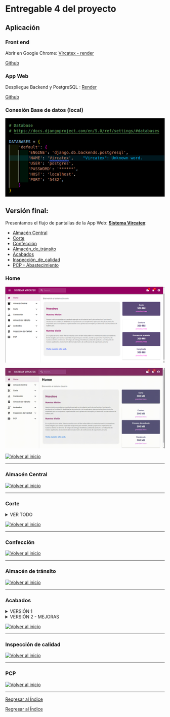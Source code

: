 # Entregable 4 del proyecto
## Aplicación

### Front end
Abrir en Google Chrome: [Vircatex - render](https://sistema-web-v-f.onrender.com/#/acabados/lotes) 

[Github]() 


### App Web
Despliegue Backend y PostgreSQL : [Render](https://render.com/)

[Github]() 

### Conexión Base de datos (local)
![db](../../Entregable%203/db.png)



## Versión final:
Presentamos el flujo de pantallas de la App Web: **[Sistema Vircatex](https://sistema-web-v-f.onrender.com/)**:

- [Almacén Central](#almacén-central)
- [Corte](#corte)
- [Confección](#confección)
- [Almacén_de_tránsito](#almacén-de-tránsito)
- [Acabados](#acabados)
- [Inspección_de_calidad](#inspección-de-calidad)
- [PCP - Abastecimiento](#pcp)


### Home
![Home](./pantallas/home.png)

![Home1](./gif/1.gif)

  [![Volver al inicio](https://img.shields.io/badge/Volver_al_inicio-blue?style=for-the-badge)](#versión-final)

---

### Almacén Central

  [![Volver al inicio](https://img.shields.io/badge/Volver_al_inicio-blue?style=for-the-badge)](#versión-final)

---

### Corte

<details>
  <summary>VER TODO</summary>
  
  #### Submenú 1: 
  **Navegación**: Corte > Ordenes de produccion.
  
Muestra los datos que recibe el jefe de corte de almacén central, sobre la orden de producción lo cual observa si la orden está en proceso, la cantidad que debe realizar, tipo de corte, etc; luego presiona asignar para más detalle.
  
  ![Corte1](./pantallas/Corte/vista_Orden_Produccion.png)

  *Consulta 1: Lista de ordenes de produccion
  
  ```python
  class OrdenesListView(View):
    def get(self, request):
        with connection.cursor() as cursor:
            query = """
            SELECT
                o.id_orden_producción,
                o.fecha_inicio,
                o.fecha_fin,
                o.cantidad,
                e.nombre AS estado_orden,
                a.nombre AS area,
                tc.nombre AS tipo_corte,
                tmp.nombre AS tipo_materia_prima,
                o.id_orden_trabajo,
                o.fecha_creacion
            FROM
                orden_producción o
            JOIN
                estado e ON o.id_estado = e.id_estado
            JOIN
                area a ON o.id_area = a.id_area
            JOIN
                dimension_corte dc ON o.id_dim_corte = dc.id_dim_corte
            JOIN
                parte_corte_detalle pcd ON dc.id_dim_parte_prenda = pcd.id_dim_parte_prenda
            JOIN
                tipo_corte tc ON pcd.id_tipo_corte = tc.id_tipo_corte
            JOIN
                actividad_diaria ad ON o.id_orden_producción = ad.id_orden_producción
            JOIN
                registro_uso_lote rul ON ad.id_actividad = rul.id_actividad
            JOIN
                lote l ON rul.id_lote = l.id_lote
            JOIN
                dimension_materia_prima dmp ON l.id_dim_materia_prima = dmp.id_dim_materia_prima
            JOIN
                tipo_materia_prima tmp ON dmp.id_tipo_materia_prima = tmp.id_tipo_materia_prima
            WHERE
                a.nombre = 'Corte'
            GROUP BY
                o.id_orden_producción, o.fecha_inicio, o.fecha_fin, o.cantidad, e.nombre, a.nombre, tc.nombre, tmp.nombre,
                o.id_orden_trabajo, o.fecha_creacion
            ORDER BY
                o.fecha_inicio DESC;
            """
            cursor.execute(query)
            rows = cursor.fetchall()

        data = [
            {
                'id_orden_produccion': row[0],
                'fecha_inicio': row[1],
                'fecha_fin': row[2],
                'cantidad': row[3],
                'estado_orden': row[4],
                'area': row[5],
                'tipo_corte': row[6],
                'tipo_materia_prima': row[7],
                'id_orden_trabajo': row[8],
                'fecha_creacion': row[9]
            }
            for row in rows
        ]
        return JsonResponse(data, safe=False)
  ```

*Consulta 2: Botón Asignar: el jefe de corte asigna en cada orden de producción la fecha que la a realizar la actividad, que máquina lo va a realizar, y la cantidad ya hecha de la orden de producción si es que esa orden de producción ya se recibió y no se ha terminado.

  ![Corte1](./pantallas/Corte/vista_asignar.png)

```python
class AsignarView(View):
    def post(self, request, id_orden_produccion):
        body = json.loads(request.body)
        id_maquina = body['id_maquina']
        cantidad_hecha = body['cantidad_hecha']

        with connection.cursor() as cursor:
            cursor.execute(
                "INSERT INTO actividad_diaria (fecha_actividad, id_orden_producción) VALUES (NOW(), %s) RETURNING id_actividad;",
                [id_orden_produccion]
            )
            id_actividad = cursor.fetchone()[0]

            cursor.execute(
                "INSERT INTO maquina_actividad (id_actividad, id_maquina, cantidad_hecha) VALUES (%s, %s, %s);",
                [id_actividad, id_maquina, cantidad_hecha]
            )

        return JsonResponse({'status': 'success'})
```

#### Submenú 2: 
**Navegación**: Corte > operario corte > Actividades.

El operario recibe un informe para que programe la máquina, lo cual vemos en la pantalla y nos muestra las actividades que debe realizar cada maquina al día, donde se detalla la cantidad que hay en esa orden de producción, la cantidad hecha, el tipo de corte.

![](./pantallas/Corte/vista_actividades_maquina_dia.png)

*Consulta:
```python
def actividad_diaria(request):
    with connection.cursor() as cursor:
        cursor.execute("""
            SELECT
                a.fecha_actividad,
                o.id_orden_producción,
                o.cantidad AS cantidad_orden,
                m.id_maquina,
                ma.cantidad_hecha AS cantidad_realizar,
                tc.nombre AS tipo_corte
            FROM actividad_diaria a
            JOIN maquina_actividad ma ON a.id_actividad = ma.id_actividad
            JOIN maquina m ON ma.id_maquina = m.id_maquina
            JOIN orden_producción o ON a.id_orden_producción = o.id_orden_producción
            JOIN corte c ON c.id_lote = o.id_dim_corte
            JOIN dimension_corte dc ON c.id_dim_corte = dc.id_dim_corte
            JOIN parte_corte_detalle pcd ON dc.id_dim_parte_prenda = pcd.id_dim_parte_prenda
            JOIN tipo_corte tc ON pcd.id_tipo_corte = tc.id_tipo_corte
            ORDER BY a.fecha_actividad DESC;
        """)
        rows = cursor.fetchall()
        columns = [col[0] for col in cursor.description]
        results = [dict(zip(columns, row)) for row in rows]
    
    return JsonResponse(results, safe=False)
```

#### Submenú 3: 
**Navegación**: Corte > operario corte > Corte de lote.

Inserta datos de la cantidad de corte realizado y la cantidad de lote usado, en qué estado se encuentra dicha orden de producción

![](./pantallas/Corte/vista_insert_corte_lote.png)

*Consulta:
```python
@csrf_exempt
def insertar_datos(request):
    if request.method == 'POST':
        data = json.loads(request.body)
        
        id_tipo_lote = 2  # el valor constante como especificaste
        cantidad = data.get('cantidad')
        id_dim_corte = data.get('id_dim_corte')
        id_estado = data.get('id_estado')
        id_actividad = data.get('id_actividad')
        fecha_creacion = data.get('fecha_creacion')
        cantidad_usada = data.get('cantidad_usada')
        
        with connection.cursor() as cursor:
            cursor.execute(
                '''
                INSERT INTO lote (id_tipo_lote, cantidad, id_dim_corte, id_estado, id_dim_confeccion, id_dim_materia_prima, id_actividad, fecha_creacion)
                VALUES (%s, %s, %s, %s, NULL, NULL, %s, %s) RETURNING id;
                ''',
                [id_tipo_lote, cantidad, id_dim_corte, id_estado, id_actividad, fecha_creacion]
            )
            id_lote = cursor.fetchone()[0]
            
            cursor.execute(
                '''
                INSERT INTO Registro_uso_lote (id_actividad, id_lote, cantidad_usada)
                VALUES (%s, %s, %s);
                ''',
                [id_actividad, id_lote, cantidad_usada]
            )
        
        return JsonResponse({'success': True, 'id_lote': id_lote})
    return JsonResponse({'error': 'Invalid request method'}, status=400)
```

#### Submenú 4: 
**Navegación**: Corte > detalles corte > Actividades - Maquina.

En esta sección el jefe de corte observa el reporte de las actividades diarias de la maquinas, la capacidad de la maquina cantidad de actividades, luego presiona el botón ver actividad y nos muestra el detalle de la actividad.

![](./pantallas/Corte/vista_actividad_diaria_maquina.png)

*Consulta 1:
```python
def actividades(request):
    with connection.cursor() as cursor:
        cursor.execute("""
            SELECT 
                ma.id_maquina,
                m.capacidad_total,
                COUNT(ad.id_actividad) AS cantidad_actividades,
                ad.fecha_actividad
            FROM 
                actividad_diaria ad
            JOIN 
                maquina_actividad ma ON ad.id_actividad = ma.id_actividad
            JOIN 
                maquina m ON ma.id_maquina = m.id_maquina
            WHERE 
                ad.fecha_actividad = '2024-06-03'
            GROUP BY 
                ma.id_maquina, m.capacidad_total, ad.fecha_actividad
            ORDER BY 
                cantidad_actividades DESC;
        """)
        rows = cursor.fetchall()

    data = []
    for row in rows:
        data.append({
            'id_maquina': row[0],
            'capacidad_total': row[1],
            'cantidad_actividades': row[2],
            'fecha_actividad': row[3],
        })

    return JsonResponse(data, safe=False)
```
*Consulta 2: Botón ver actividad: Nos muestra el detalle de la actividad, como las máquinas realizan várias actividades, nos muestra el detalle de estas actividades, con la cantidad de cortes, el progreso que esta actividad tiene.

![](./pantallas/Corte/cortes_actividad.png)

```python
def actividad_detalle(request, actividad_id):
    with connection.cursor() as cursor:
        cursor.execute("""
            SELECT
                ad.id_actividad,
                ad.fecha_actividad,
                COUNT(c.id_corte) AS cantidad_cortes,
                op.cantidad AS cantidad_orden_preproduccion,
                (SUM(l.cantidad) / op.cantidad) * 100 AS progreso_preproduccion
            FROM actividad_diaria ad
            JOIN orden_producción op ON ad.id_orden_producción = op.id_orden_producción
            JOIN lote l ON ad.id_actividad = l.id_actividad
            JOIN corte c ON l.id_lote = c.id_lote
            WHERE ad.id_actividad = %s
            GROUP BY
                ad.id_actividad,
                ad.fecha_actividad,
                op.cantidad
            ORDER BY
                ad.fecha_actividad DESC;
        """, [actividad_id])
        row = cursor.fetchone()

    data = {
        'id_actividad': row[0],
        'fecha_actividad': row[1],
        'cantidad_cortes': row[2],
        'cantidad_orden_preproduccion': row[3],
        'progreso_preproduccion': row[4],
    }

    return JsonResponse(data)
```

#### Submenú 5: 
**Navegación**: Corte > detalles corte > Lotes.

El jefe de corte observa el número de lotes por día en el mes, para analizar que día se hizo menos y el por qué.

![](./pantallas/Corte/vista_numero_lotes_dia_mes.png)

*Consulta:
```python
class LotesView(View):
    def get(self, request):
        query = """
            SELECT 
                l.fecha_creacion::date AS dia,
                COUNT(l.id_lote) AS cantidad_lotes
            FROM 
                lote l
            JOIN 
                actividad_diaria ad ON l.id_actividad = ad.id_actividad
            JOIN 
                orden_producción op ON ad.id_orden_producción = op.id_orden_producción
            JOIN 
                area a ON op.id_area = a.id_area
            WHERE 
                a.nombre = 'Corte'
                AND DATE_TRUNC('month', l.fecha_creacion) = DATE_TRUNC('month', CURRENT_DATE)
            GROUP BY 
                l.fecha_creacion::date
            ORDER BY 
                cantidad_lotes DESC;
        """
        with connection.cursor() as cursor:
            cursor.execute(query)
            rows = cursor.fetchall()

        data = [{'dia': row[0], 'cantidad_lotes': row[1]} for row in rows]
        return JsonResponse(data, safe=False)
```

#### Submenú 6: 
**Navegación**: Corte > detalles corte > Corte x OP.

Muestra el detalle del número de cortes por el orden de producción, el jefe de corte visualizará dicho detalle cual es la cantidad de esa orden de producción, que cantidad de cortes y el tipo de corte, si la orden está en proceso, atrasado, etc; y el progreso dependiendo del estado.

![](./pantallas/Corte/Vista_corteXOP.png)

*Consulta:
```python
class ProductionOrderView(View):
    def get(self, request):
        with connection.cursor() as cursor:
            cursor.execute("""
                SELECT
                    op.id_orden_producción,
                    op.cantidad,
                    l.id_lote,
                    l.cantidad AS cantidad_lote,
                    tc.nombre AS tipo_corte,
                    COUNT(c.id_corte) AS cantidad_cortes,
                    e.nombre AS estado_orden,
                    (SELECT
                        (SUM(l2.cantidad) / op.cantidad) * 100
                     FROM lote l2
                     INNER JOIN corte c2 ON l2.id_lote = c2.id_lote
                     INNER JOIN orden_producción op2 ON op2.id_dim_corte = c2.id_dim_corte
                     WHERE op2.id_orden_producción = op.id_orden_producción) AS progreso_produccion
                FROM orden_producción op
                INNER JOIN estado e ON op.id_estado = e.id_estado
                INNER JOIN dimension_corte dc ON op.id_dim_corte = dc.id_dim_corte
                INNER JOIN corte c ON dc.id_dim_corte = c.id_dim_corte
                INNER JOIN lote l ON c.id_lote = l.id_lote
                INNER JOIN parte_corte_detalle pcd ON dc.id_dim_parte_prenda = pcd.id_dim_parte_prenda
                INNER JOIN tipo_corte tc ON pcd.id_tipo_corte = tc.id_tipo_corte
                GROUP BY
                    op.id_orden_producción,
                    op.cantidad,
                    l.id_lote,
                    l.cantidad,
                    tc.nombre,
                    e.nombre
                ORDER BY
                    op.id_orden_producción,
                    tc.nombre,
                    cantidad_cortes DESC;
            """)
            rows = cursor.fetchall()
            columns = [col[0] for col in cursor.description]
            data = [dict(zip(columns, row)) for row in rows]

        return JsonResponse(data, safe=False)

```

</details>
  
  [![Volver al inicio](https://img.shields.io/badge/Volver_al_inicio-blue?style=for-the-badge)](#versión-final)

---


### Confección

  [![Volver al inicio](https://img.shields.io/badge/Volver_al_inicio-blue?style=for-the-badge)](#versión-final)

---
  
### Almacén de tránsito

  [![Volver al inicio](https://img.shields.io/badge/Volver_al_inicio-blue?style=for-the-badge)](#versión-final)

---

### Acabados

<details>
  <summary>VERSIÓN 1</summary>
  
#### Submenú 1: **General**: 
**Navegación**: Acabados > General <br>
Muestra los datos generales del área.<br>
Se realizan dos consultas a la BD.
![Acabados 1](./images/generalaca.png)

* Consulta 1: Lista de Operarios

```python
class EmpleadoListView(View):
    def get(self, request):
         with connection.cursor() as cursor:
            cursor.execute("SELECT id_empleado, nombre FROM empleado WHERE id_area = 5")
            rows = cursor.fetchall()
            result = [
                    {'id_empleado': row[0], 'nombre': row[1]}
                    for row in rows
                ]
            return JsonResponse(result, safe=False)
```

* Consulta 2: Lista de Acabados

```python
class AcabadoListView(APIView):
    def get(self, request):
        with connection.cursor() as cursor:
            cursor.execute("SELECT id_acabado, nombre FROM acabado")
            data = cursor.fetchall()
        
        # Formatear los resultados en un diccionario
        resultados = [{'id_acabado': row[0], 'nombre': row[1]} for row in data]
```

#### Submenú 2: **Lote-caja**: 

![Acabados sub2](./gif/sub2.gif)



Muestra las cajas asignadas a los operarios de acabados y reporte entre fechas.

**Navegación**: Acabados > lotes >

![Acabados 22](./pantallas/lote-1.png)

* Consulta: Reporte entre dos fechas

```python
def get_lote_entrada_vista(request):
    with connection.cursor() as cursor:
        cursor.execute("""
            SELECT le.id_entrada, le.fecha_entrada, l.id_tipo_lote, l.cantidad, dc.id_dim_confeccion, dc.id_guia_confeccion
            FROM lote_entrada le
            JOIN lote l ON le.id_lote = l.id_lote
            JOIN dimension_confeccion dc ON l.id_dim_confeccion = dc.id_dim_confeccion
            LIMIT 200;
        """)
        columns = [col[0] for col in cursor.description]
        results = [dict(zip(columns, row)) for row in cursor.fetchall()]
    return JsonResponse(results, safe=False)
```

Cuando se hace click en el botón se direge a: "Reporte"

**Navegación**: Acabados > lotes > Reporte

![Acabados 22](./pantallas/reporte.png)

* Consulta: Reporte entre dos fechas
```python
class ReporteAcabadosView(View):
    def get(self, request):
        fecha_inicio = request.GET.get('fecha_inicio')
        fecha_fin = request.GET.get('fecha_fin')

        query = """
        SELECT DISTINCT e.id_empleado, e.nombre, e.primer_apellido,
                        e.segundo_apellido, e.id_correo, e.dni, e.id_cargo,
                        caja_prenda.id_caja, caja_prenda.fecha_creacion,
                        tipo_prenda.nombre 
        FROM empleado e
        JOIN prenda ON e.id_empleado = prenda.id_empleado
        JOIN caja_prenda ON prenda.id_caja = caja_prenda.id_caja
        JOIN dimension_prenda ON caja_prenda.id_dim_prenda = dimension_prenda.id_dim_prenda
        JOIN dimension_confeccion ON dimension_prenda.id_dim_confeccion = dimension_confeccion.id_dim_confeccion
        JOIN guia_confeccion ON dimension_confeccion.id_guia_confeccion = guia_confeccion.id_guia_confeccion
        JOIN tipo_prenda ON dimension_confeccion.id_tipo_prenda = tipo_prenda.id_tipo_prenda
        WHERE id_area=5 AND id_cargo=2
        AND caja_prenda.fecha_creacion BETWEEN %s AND %s
        """

        with connection.cursor() as cursor:
            cursor.execute(query, [fecha_inicio, fecha_fin])
            rows = cursor.fetchall()

        resultados = [
            {
                "id_empleado": row[0],
                "nombre": row[1],
                "primer_apellido": row[2],
                "segundo_apellido": row[3],
                "id_correo": row[4],
                "dni": row[5],
                "id_cargo": row[6],
                "id_caja": row[7],
                "fecha_creacion": row[8],
                "tipo_prenda": row[9],
            }
            for row in rows
        ]

        return JsonResponse(resultados, safe=False)
```


#### Submenú 3: **Acabados**: 

Muestra la búsqueda de operarios y muestra los detalles generales, las cajas asignada y la navegación hasta la asignación de acabados.

**Navegación**: Acabados > acabados >

![Acabados 31](./pantallas/operarios-acab.png)

* Consulta: Búsqueda de operarios. De despliega un Dropdown con la lista de nombres

```python
def empleado_list_a(request):
    empleados = Empleado.objects.filter(id_area=5).values('nombre')
    return JsonResponse(list(empleados), safe=False)
```

* Grilla del operario: Grilla de datos por cajas y sus detalles de prenda y medidas según el orden de confección.
```python

def datos_list_a(request):
    query = """
    SELECT distinct(cp.id_caja) as ID_Caja, e.nombre, cp.cantidad,
    gconf.id_guia_confeccion as ID_guia, tp.nombre as tipo_prenda, ep.nombre as estilo_prenda, 
    t.nombre as talla, g.nombre as genero,
    COALESCE(gconf.medida_longitud::text, ' ') AS ml,
    COALESCE(gconf.medida_hombro::text, ' ') AS mh,
    COALESCE(gconf.medida_pecho::text, ' ') AS mp,
    COALESCE(gconf.medida_manga::text, ' ') AS mm,
    COALESCE(gconf.medida_cintura::text, ' ') AS mc,
    COALESCE(gconf.medida_cadera::text, ' ') AS mca,
    COALESCE(gconf.medida_muslo::text, ' ') AS mmu
    FROM dimension_confeccion dc
    JOIN guia_confeccion gconf ON dc.id_guia_confeccion = gconf.id_guia_confeccion
    JOIN tipo_prenda tp ON dc.id_tipo_prenda = tp.id_tipo_prenda
    JOIN estilo_prenda ep ON dc.id_estilo_prenda = ep.id_estilo_prenda
    JOIN talla t ON dc.id_talla = t.id_talla
    JOIN genero g ON dc.id_genero = g.id_genero
    JOIN dimension_prenda dp ON dc.id_dim_confeccion = dp.id_dim_confeccion
    JOIN caja_prenda cp ON dp.id_dim_prenda = cp.id_dim_prenda
    JOIN prenda p ON cp.id_caja = p.id_caja
    JOIN empleado e ON p.id_empleado = e.id_empleado
    WHERE e.nombre='Ana Sofía Zaida';
    """
    with connection.cursor() as cursor:
        cursor.execute(query)
        rows = cursor.fetchall()
        columns = [col[0] for col in cursor.description]
        result = [dict(zip(columns, row)) for row in rows]
    return JsonResponse(result, safe=False)

```

![Acabados 33](./pantallas/sub3acab.png)


</details>


<details>
  <summary>VERSIÓN 2 - MEJORAS</summary>
  
#### Submenú 1: **General**: 
**Rol:** Supervisor
**Navegación 1**: Acabados > General <br>
Muestra los datos generales del área.<br>
Se realizan dos consultas a la BD.
![Acabados 1](./images/generalaca.png)

* Consulta 1: Lista de Operarios

```python
class EmpleadoListView(View):
    def get(self, request):
         with connection.cursor() as cursor:
            cursor.execute("SELECT id_empleado, nombre FROM empleado WHERE id_area = 5")
            rows = cursor.fetchall()
            result = [
                    {'id_empleado': row[0], 'nombre': row[1]}
                    for row in rows
                ]
            return JsonResponse(result, safe=False)
```

* Consulta 2: Lista de Acabados

```python
class AcabadoListView(APIView):
    def get(self, request):
        with connection.cursor() as cursor:
            cursor.execute("SELECT id_acabado, nombre FROM acabado")
            data = cursor.fetchall()
        
        # Formatear los resultados en un diccionario
        resultados = [{'id_acabado': row[0], 'nombre': row[1]} for row in data]
```

#### Submenú 2: **Lotes**: 
**Rol:** Supervisor<br>

**Descripción:** Este submenú responde a los requerimientos de:
* Visualizar el progreso de acabados tanto por cajas y lotes, como el progreso diario y semanal. 
* Así también se tiene que visualizar la relación de cajas por lote listos para procesar en el área de acabados.
* También se podrá asignar, modificar o eliminar al operario que a una caja que va a ser procesada (Un operario maneja una caja desde el comienzo de su acabado hasta su empacado).
> Es importante destacar que tendremos que ver si esta caja tiene algín comentario o desaprobación del área de calidad, por lo cual tendremos que hacer consultas a su tablas respectivas para solo visualizar estados de la cajas.
---
**Navegación 2: Acabados > Lotes**<br>
**Descripción:** Esta primera pantalla contiene diferentes botones que brindarán los servicios para ser procesados o consultados por el **supervisor de acabados**.

![Acabados21](./pantallas/acabados/1%20princ.png)

**Navegación 2.1: Acabados > Acabados > Lotes-cajas** <br>
**Descripción:** Esta pantalla se consulta, al cargar la página,todas la cajas que entran al área de operarios, donde se pueden vicualizar todas las características. En esta pantalla se integran todas las funcionalidades en una pantalla (Que se prensentó en el submenú - versión 1) **operario de acabados**.
![Acabados22](./pantallas/acabados/1-2-reporte.png)
    - **Funcionalidades de la pantalla**

* **Filtrado entre fechas:** Con este filtro se visualiza el mismo reporte entre las fechas indicadas.
* **Imprimir:** Este botón imprime en pdf con un formato de la empresa el reporte que se elige en el filtro anterior.
* **Cancelar:** Este botón borra el filtro anterior.
* **Operario:** AL final de cada fila de la tabla, hay un botón que muestra un popup, donde se puede asignar, modificar o eliminar al operario por cada caja entrante.
![Acabados221](./pantallas/acabados/1-2-1.operario-popup.png)


**Navegación 2.2: Acabados > Acabados > Lotes** <br>
**Descripción:** Esta pantalla 



**Navegación 2.3: Acabados > Acabados > Progreso** <br>
**Descripción:** Esta pantalla 


**Navegación 2.4: Acabados > Acabados > Registro-acabado** <br>
**Descripción:** Esta pantalla se registra, modifica o elimina un acabado registrado en el sistema.
![Acabados241](./pantallas/acabados/3-4-registro-acabado-a.png)
![Acabados241](./pantallas/acabados/3-4-registro-acabado-b.png)
![Acabados241](./pantallas/acabados/3-4-registro-acabado-c.png)


**Navegación 2.5: Acabados > Acabados > Habilitar** <br>
**Descripción:** Esta pantalla 



**Navegación 2.6: Acabados > Acabados > Programa** <br>
**Descripción:** Esta pantalla 

**Navegación 2.7: Acabados > Acabados > Asignar-Operario** <br>
**Descripción:** Esta pantalla 

---
#### Submenú 3: **Acabados**: 
**Rol:** Supervisor<br>

**Descripción:** Este submenú responde a los requerimientos de:
* la consulta por operarios y sus cajas. En esta primera versión de la app (Sin autenticación ni autorización), se propone la visualización en general.
* Registrar cuando se realizan los acabados, esto responde a que cuando ingresan la cajas, ingresan con un ***ID***, pero al final del proceso, se le asigna otro ***ID***.
* También se visualiza el progreso del día y el progreso de acabados por cada operario según su avance.

**Navegación 3: Acabados > Acabados** <br>
**Descripción:** Esta primera pantalla contiene diferentes botones que brindarán los servicios para ser procesados o consultados por el **operario de acabados**.
![Acabados3](./pantallas/acabados/submenu-3.png)

**Navegación 3-1: Acabados > Acabados > Operarios** <br>
**Descripción:** En esta pantalla se consulta las cajas asignadas por cada operarios, así como tambión los lotes que tienen los operarios.
![Acabados3]()

**Navegación 3-2: Acabados > Acabados > Registro** <br>
**Descripción:** En esta pantalla se registran el avance de acabado por cajas.
![Acabados3]()


**Navegación 3-3: Acabados > Acabados > Progreso** <br>
**Descripción:** En esta pantalla se consulta el progreso diario y mensual según cada operario
![Acabados3]()


</details>

  [![Volver al inicio](https://img.shields.io/badge/Volver_al_inicio-blue?style=for-the-badge)](#versión-final)

---


### Inspección de calidad

  [![Volver al inicio](https://img.shields.io/badge/Volver_al_inicio-blue?style=for-the-badge)](#versión-final)

---


### PCP

  [![Volver al inicio](https://img.shields.io/badge/Volver_al_inicio-blue?style=for-the-badge)](#versión-final)
  
---


[Regresar al Índice](./indice.md)


[Regresar al Índice](./indice.md)
